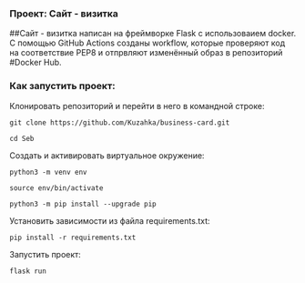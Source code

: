 ### Проект: Сайт - визитка

##Сайт - визитка написан на фреймворке Flask с использоваием docker.
С помощью GitHub Actions созданы workflow, которые проверяют код
на соответствие PEP8 и отпрвляют изменённый образ в репозиторий
#Docker Hub.



### Как запустить проект:

Клонировать репозиторий и перейти в него в командной строке:

```
git clone https://github.com/Kuzahka/business-card.git
```

```
cd Seb
```

Cоздать и активировать виртуальное окружение:

```
python3 -m venv env
```

```
source env/bin/activate
```

```
python3 -m pip install --upgrade pip
```

Установить зависимости из файла requirements.txt:

```
pip install -r requirements.txt
```



Запустить проект:

```
flask run
```

